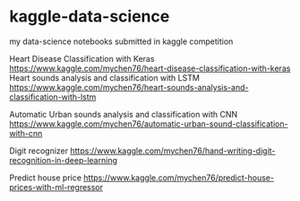 # kaggle-data-science
my data-science notebooks submitted in kaggle competition

Heart Disease Classification with Keras
https://www.kaggle.com/mychen76/heart-disease-classification-with-keras
Heart sounds analysis and classification with LSTM
https://www.kaggle.com/mychen76/heart-sounds-analysis-and-classification-with-lstm


Automatic Urban sounds analysis and classification with CNN
https://www.kaggle.com/mychen76/automatic-urban-sound-classification-with-cnn


Digit recognizer
https://www.kaggle.com/mychen76/hand-writing-digit-recognition-in-deep-learning


Predict house price
https://www.kaggle.com/mychen76/predict-house-prices-with-ml-regressor


